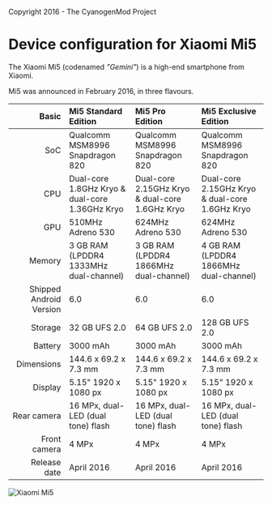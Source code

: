 Copyright 2016 - The CyanogenMod Project

Device configuration for Xiaomi Mi5
==============

The Xiaomi Mi5 (codenamed _"Gemini"_) is a high-end smartphone from Xiaomi.

Mi5 was announced in February 2016, in three flavours.

| Basic        | Mi5 Standard Edition                            | Mi5 Pro Edition                                 | Mi5 Exclusive Edition                          |
| -----------: | :---------------------------------------------- | :---------------------------------------------- | :--------------------------------------------- |
| SoC          | Qualcomm MSM8996 Snapdragon 820                 | Qualcomm MSM8996 Snapdragon 820                 | Qualcomm MSM8996 Snapdragon 820                |
| CPU          | Dual-core 1.8GHz Kryo & dual-core 1.36GHz Kryo  | Dual-core 2.15GHz Kryo & dual-core 1.6GHz Kryo  | Dual-core 2.15GHz Kryo & dual-core 1.6GHz Kryo |
| GPU          | 510MHz Adreno 530                               | 624MHz Adreno 530                               | 624MHz Adreno 530                              |
| Memory       | 3 GB RAM (LPDDR4 1333MHz dual-channel)          | 3 GB RAM (LPDDR4 1866MHz dual-channel)          | 4 GB RAM (LPDDR4 1866MHz dual-channel)         |
| Shipped Android Version | 6.0                                  | 6.0                                             | 6.0                                            |
| Storage      | 32 GB UFS 2.0                                   | 64 GB UFS 2.0                                   | 128 GB UFS 2.0                                 |
| Battery      | 3000 mAh                                        | 3000 mAh                                        | 3000 mAh                                       |
| Dimensions   | 144.6 x 69.2 x 7.3 mm                           | 144.6 x 69.2 x 7.3 mm                           | 144.6 x 69.2 x 7.3 mm                          |
| Display      | 5.15" 1920 x 1080 px                            | 5.15" 1920 x 1080 px                            | 5.15" 1920 x 1080 px                           |
| Rear camera  | 16 MPx, dual-LED (dual tone) flash              | 16 MPx, dual-LED (dual tone) flash              | 16 MPx, dual-LED (dual tone) flash             |
| Front camera | 4 MPx                                           | 4 MPx                                           | 4 MPx                                          |
| Release date | April 2016                                      | April 2016                                      | April 2016                                     |


![Xiaomi Mi5](http://xiaomi-mi.com/uploads/CatalogueImage/xiaomi-mi-5-black-01_14051_1456305832.jpg "Xiaomi Mi5 in black")
